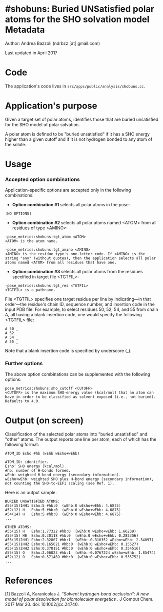 #shobuns: Buried UNSatisfied polar atoms for the SHO solvation model
Metadata
========

Author: Andrea Bazzoli (ndrbzz [at] gmail.com)

Last updated in April 2017

Code
====

The application's code lives in `src/apps/public/analysis/shobuns.cc`.

Application's purpose
===================

Given a target set of polar atoms, identifies those that are buried unsatisfied for the SHO model of polar solvation.

A polar atom is defined to be "buried unsatisfied" if it has a SHO energy higher than a given cutoff and if it is not hydrogen bonded to any atom of the solute. 

Usage
=====

### Accepted option combinations
Application-specific options are accepted only in the following combinations:

* **Option combination #1** selects all polar atoms in the pose:  
````
[NO OPTIONS]
````

* **Option combination #2** selects all polar atoms named \<ATOM\> from all residues of type \<AMINO\>:
````
-pose_metrics:shobuns:tgt_atom <ATOM>
<ATOM> is the atom name.

-pose_metrics:shobuns:tgt_amino <AMINO>
<AMINO> is the residue type's one-letter code. If <AMINO> is the string "any" (without quotes), then the application selects all polar atoms named <ATOM> from all residues that have one.
````

* **Option combination #3** selects all polar atoms from the residues specified in target file \<TGTFIL\>:
````
-pose_metrics:shobuns:tgt_res <TGTFIL>
<TGTFIL> is a pathname.
````
File \<TGTFIL\> specifies one target residue per line by indicating—in that order—the residue's chain ID, sequence number, and insertion code in the input PDB file. For example, to select residues 50, 52, 54, and 55 from chain A, all having a blank insertion code, one would specify the following \<TGTFIL\> file:
````
A 50 _
A 52 _
A 54 _
A 55 _
````
Note that a blank insertion code is specified by underscore (_).

### Further options
The above option combinations can be supplemented with the following options:
````
pose_metrics:shobuns:sho_cutoff <CUTOFF>
<CUTOFF> is the maximum SHO-energy value (kcal/mol) that an atom can have in order to be classified as solvent exposed (i.e., not buried). Defaults to 4.9.
```` 

Output (on screen)
==================
Classification of the selected polar atoms into "buried unsatisfied" and "other" atoms. The output reports one line per atom, each of which has the following format:
````
ATOM_ID Esho #hb (wEhb wEsho+wEhb)

ATOM_ID: identifier.
Esho: SHO energy (kcal/mol).
#hb: number of H-bonds formed.
wEhb: weighted H-bond energy (secondary information).
wEsho+wEhb: weighted SHO plus H-bond energy (secondary information), not counting the SHO-to-EEF1 scaling (see Ref. 1).
````


Here is an output sample:
````
BURIED UNSATISFIED ATOMS:
A55(15)1HH1 Esho:5 #hb:0  (wEhb:0 wEsho+wEhb: 4.6875)
A52(12) H   Esho:5 #hb:0  (wEhb:0 wEsho+wEhb: 4.6875)
A54(14) H   Esho:5 #hb:0  (wEhb:0 wEsho+wEhb: 4.6875)
...

OTHER ATOMS:
A55(15) H   Esho:1.77322 #hb:0  (wEhb:0 wEsho+wEhb: 1.66239)
A55(15) HE  Esho:0.30118 #hb:0  (wEhb:0 wEsho+wEhb: 0.282356)
A55(15)2HH1 Esho:2.82807 #hb:1  (wEhb:-0.310352 wEsho+wEhb: 2.34097)
A55(15)1HH2 Esho:0.165621 #hb:0  (wEhb:0 wEsho+wEhb: 0.15527)
A55(15)2HH2 Esho:0.378151 #hb:0  (wEhb:0 wEsho+wEhb: 0.354516)
A55(15) O   Esho:2.06023 #hb:1  (wEhb:-0.0767224 wEsho+wEhb: 1.85474)
A52(12) O   Esho:0.571469 #hb:0  (wEhb:0 wEsho+wEhb: 0.535752)
...
````

References
==========
[1] Bazzoli A, Karanicolas J. _"Solvent hydrogen-bond occlusion": A new model of polar desolvation for biomolecular energetics_ . J Comput Chem. 2017 Mar 20. doi: 10.1002/jcc.24740. 
